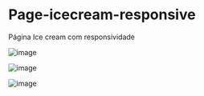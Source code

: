 # Page-icecream-responsive
Página Ice cream com responsividade


![image](https://user-images.githubusercontent.com/103382295/187120695-b63d48ec-5a35-4d7d-9ea9-c798cf13f572.png)


![image](https://user-images.githubusercontent.com/103382295/187120794-1a614494-425f-483e-be72-b15355cf2b87.png)


![image](https://user-images.githubusercontent.com/103382295/187120891-d79c85ca-0535-407f-b44a-e9fabde9eb86.png)
